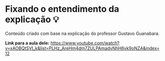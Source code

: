 # Fixando o entendimento da explicação :bulb:

Conteúdo criado com base na explicação do professor Gustavo Guanabara. 

**Link para a aula dele:** <https://www.youtube.com/watch?v=xAOBQtSVI_k&list=PLHz_AreHm4dm7ZULPAmadvNhH6vk9oNZA&index=12>